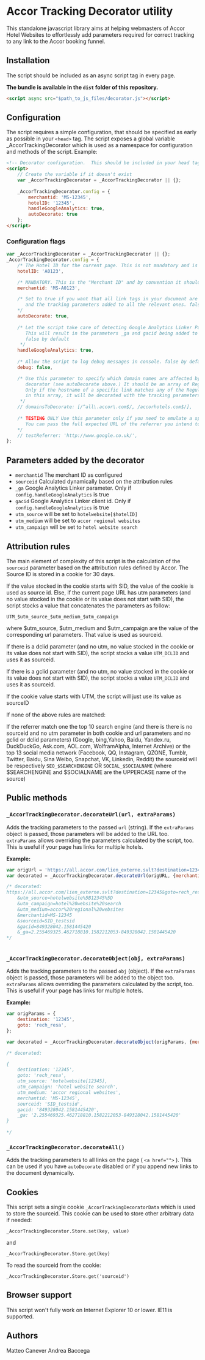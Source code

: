 # Accor Tracking Decorator utility

<!-- toc -->

This standalone javascript library aims at helping webmasters of Accor Hotel Websites to effortlessly
add parameters required for correct tracking to any link to the Accor booking funnel.

## Installation 

The script should be included as an async script tag in every page.

**The bundle is available in the `dist` folder of this repository.**

``` html
<script async src="$path_to_js_files/decorator.js"></script>
```

## Configuration

The script requires a simple configuration, that should be specified as early as possible in your
`<head>` tag. The script exposes a global variable _AccorTrackingDecorator which is used as a 
namespace for configuration and methods of the script. Example: 

``` html
<!-- Decorator configuration.  This should be included in your head tag ASAP. -->
<script>
    // Create the variable if it doesn't exist
    var _AccorTrackingDecorator = _AccorTrackingDecorator || {};
    
    _AccorTrackingDecorator.config = {
        merchantid: 'MS-12345',
        hotelID: '12345',
        handleGoogleAnalytics: true,
        autoDecorate: true
    };
</script>
```

### Configuration flags

``` javascript
var _AccorTrackingDecorator = _AccorTrackingDecorator || {};      
_AccorTrackingDecorator.config = {
    /* The Hotel ID for the current page. This is not mandatory and is '' by default */
    hotelID: 'A0123', 

    /* MANDATORY. This is the "Merchant ID" and by convention it should be MS-$HotelID */
    merchantid: 'MS-A0123',

    /* Set to true if you want that all link tags in your document are inspected automatically 
       and the tracking parameters added to all the relevant ones. false by default
    */
    autoDecorate: true,
    
    /* Let the script take care of detecting Google Analytics Linker Param and Client ID
       This will result in the parameters _ga and gacid being added to the links.
       false by default 
     */
    handleGoogleAnalytics: true,
      
    /* Allow the script to log debug messages in console. false by default */
    debug: false,

    /* Use this parameter to specify which domain names are affected by the automamatic 
       decorator (see autoDecorate above.) It should be an array of Regular Exprexsions.
       Only if the hostname of a specific link matches any of the Regular Expressions 
       in this array, it will be decorated with the tracking parameters.        
     */
    // domainsToDecorate: [/^all\.accor\.com$/, /accorhotels.com$/],
    
    /* TESTING ONLY Use this parameter only if you need to emulate a specific referrer and test the results. 
       You can pass the full expected URL of the referrer you intend to test
    */
    // testReferrer: 'http://www.google.co.uk/',
};                                   
```

## Parameters added by the decorator

- `merchantid` The merchant ID as configured
- `sourceid` Calculated dynamically based on the attribution rules
- `_ga` Google Analytics Linker parameter. Only if `config.handleGoogleAnalytics` is true
- `gacid` Google Analytics Linker client id. Only if `config.handleGoogleAnalytics` is true
- `utm_source` will be set to `hotelwebsite[$hotelID]` 
- `utm_medium` will be set to `accor regional websites`
- `utm_campaign`  will be set to `hotel website search`

## Attribution rules

The main element of complexity of this script is the calculation of the `sourceid` parameter based
on the attribution rules defined by Accor. The Source ID is stored in a cookie for 30 days. 

If the value stocked in the cookie starts with SID, the value of the cookie is used as source id.
Else, if the current page URL has utm parameters (and no value stocked in the cookie or its value 
does not start with SID), the script stocks a value that concatenates the parameters as follow: 

`UTM_$utm_source_$utm_medium_$utm_campaign`

where $utm_source, $utm_medium and $utm_campaign are the value of the corresponding url parameters.
That value is used as sourceid. 

If there is a dclid parameter (and no utm, no value stocked in the cookie or its value does not start
with SID), the script stocks a value `UTM_DCLID` and uses it as sourceid.

If there is a gclid parameter (and no utm, no value stocked in the cookie or its value does not start
with SID), the script stocks a value `UTM_DCLID` and uses it as sourceid.

If the cookie value starts with UTM, the script will just use its value as sourceID

If none of the above rules are matched:

If the referrer match one the top 10 search engine (and there is there is no sourceid and no utm parameter 
in both cookie and url parameters and no gclid or dclid parameters) (Google, bing,Yahoo, Baidu, Yandex.ru, 
DuckDuckGo, Ask.com, AOL.com, WolframAlpha, Internet Archive) or the top 13 social media network (Facebook, 
QQ, Instagram, QZONE, Tumblr, Twitter, Baidu, Sina Weibo, Snapchat, VK, Linkedin, Reddit) the sourceid will 
be respectively `SEO_$SEARCHENGINE` OR `SOCIAL_$SOCIALNAME` (where $SEARCHENGINE and $SOCIALNAME are the 
UPPERCASE name of the source)

## Public methods

### `_AccorTrackingDecorator.decorateUrl(url, extraParams)`

Adds the tracking parameters to the passed `url` (string). If the `extraParams` object is passed, those parameters
will be added to the URL too. `extraParams` allows overriding the parameters calculated by the script, too. This is 
useful if your page has links for multiple hotels.

**Example:**

``` javascript
var origUrl = 'https://all.accor.com/lien_externe.svlt?destination=12345&goto=rech_resa';
var decorated = _AccorTrackingDecorator.decorateUrl(origURL, {merchantid: 'MS-12345'});

/* decorated: 
https://all.accor.com/lien_externe.svlt?destination=12345&goto=rech_resa
    &utm_source=hotelwebsite%5B12345%5D
    &utm_campaign=hotel%20website%20search
    &utm_medium=accor%20regional%20websites
    &merchantid=MS-12345
    &sourceid=SID_testsid
    &gacid=849328042.1581445420
    &_ga=2.255469325.462718810.1582212053-849328042.1581445420
*/    
    
```

### `_AccorTrackingDecorator.decorateObject(obj, extraParams)`

Adds the tracking parameters to the passed `obj` (object). If the `extraParams` object is passed, those parameters
will be added to the object too. `extraParams` allows overriding the parameters calculated by the script, too. This is 
useful if your page has links for multiple hotels.

**Example:**

``` javascript
var origParams = {
    destination: '12345',
    goto: 'rech_resa',
};

var decorated = _AccorTrackingDecorator.decorateObject(origParams, {merchantid: 'MS-12345'});

/* decorated: 

{
    destination: '12345',
    goto: 'rech_resa',
    utm_source: 'hotelwebsite[12345],
    utm_campaign: 'hotel website search',
    utm_medium: 'accor regional websites',
    merchantid: 'MS-12345',
    sourceid: 'SID_testsid',
    gacid: '849328042.1581445420',
    _ga: '2.255469325.462718810.1582212053-849328042.1581445420'
} 
 
*/  
```

### `_AccorTrackingDecorator.decorateAll()`

Adds the tracking parameters to all links on the page ( `<a href="">` ). 
This can be used if you have `autoDecorate` disabled or if you append new links to the document dynamically.

## Cookies

This script sets a single cookie `_AccorTrackingDecoratorData` which is used to store the sourceid.
This cookie can be used to store other arbitrary data if needed:

`_AccorTrackingDecorator.Store.set(key, value)`

and 

`_AccorTrackingDecorator.Store.get(key)`

To read the sourceid from the cookie: 

`_AccorTrackingDecorator.Store.get('sourceid')`

## Browser support

This script won't fully work on Internet Explorer 10 or lower. IE11 is supported.

## Authors

Matteo Canever
Andrea Baccega